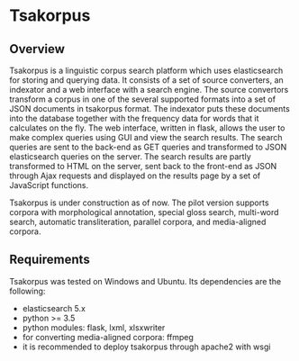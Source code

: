 # Tsakorpus

## Overview

Tsakorpus is a linguistic corpus search platform which uses elasticsearch for storing and querying data. It consists of a set of source converters, an indexator and a web interface with a search engine. The source convertors transform a corpus in one of the several supported formats into a set of JSON documents in tsakorpus format. The indexator puts these documents into the database together with the frequency data for words that it calculates on the fly. The web interface, written in flask, allows the user to make complex queries using GUI and view the search results. The search queries are sent to the back-end as GET queries and transformed to JSON elasticsearch queries on the server. The search results are partly transformed to HTML on the server, sent back to the front-end as JSON through Ajax requests and displayed on the results page by a set of JavaScript functions.

Tsakorpus is under construction as of now. The pilot version supports corpora with morphological annotation, special gloss search, multi-word search, automatic transliteration, parallel corpora, and media-aligned corpora.

## Requirements

Tsakorpus was tested on Windows and Ubuntu. Its dependencies are the following:

* elasticsearch 5.x
* python >= 3.5
* python modules: flask, lxml, xlsxwriter
* for converting media-aligned corpora: ffmpeg
* it is recommended to deploy tsakorpus through apache2 with wsgi

